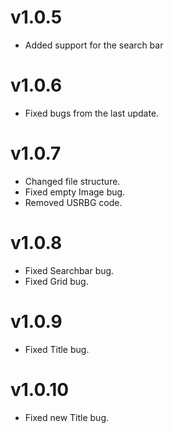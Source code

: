 # v1.0.5
* Added support for the search bar

# v1.0.6
* Fixed bugs from the last update.

# v1.0.7
* Changed file structure.
* Fixed empty Image bug.
* Removed USRBG code.

# v1.0.8
* Fixed Searchbar bug.
* Fixed Grid bug.

# v1.0.9
* Fixed Title bug.

# v1.0.10
* Fixed new Title bug.